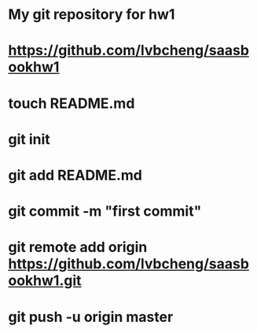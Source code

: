 # My git repository for hw1
# https://github.com/lvbcheng/saasbookhw1
#
# touch README.md
# git init
# git add README.md
# git commit -m "first commit"
# git remote add origin https://github.com/lvbcheng/saasbookhw1.git
# git push -u origin master
